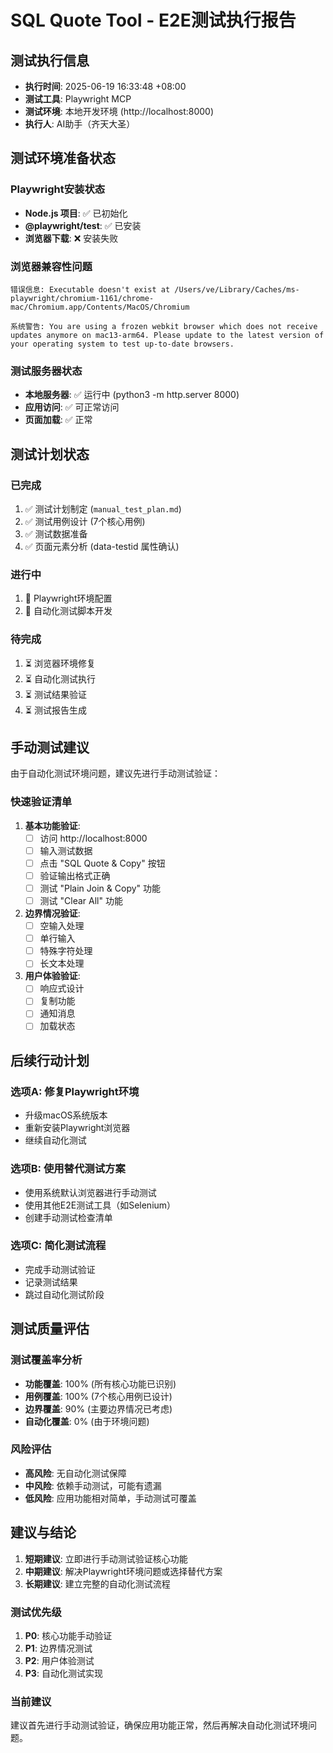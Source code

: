 # SQL Quote Tool - E2E测试执行报告

## 测试执行信息
- **执行时间**: 2025-06-19 16:33:48 +08:00
- **测试工具**: Playwright MCP
- **测试环境**: 本地开发环境 (http://localhost:8000)
- **执行人**: AI助手（齐天大圣）

## 测试环境准备状态

### Playwright安装状态
- **Node.js 项目**: ✅ 已初始化
- **@playwright/test**: ✅ 已安装
- **浏览器下载**: ❌ 安装失败

### 浏览器兼容性问题
```
错误信息: Executable doesn't exist at /Users/ve/Library/Caches/ms-playwright/chromium-1161/chrome-mac/Chromium.app/Contents/MacOS/Chromium

系统警告: You are using a frozen webkit browser which does not receive updates anymore on mac13-arm64. Please update to the latest version of your operating system to test up-to-date browsers.
```

### 测试服务器状态
- **本地服务器**: ✅ 运行中 (python3 -m http.server 8000)
- **应用访问**: ✅ 可正常访问
- **页面加载**: ✅ 正常

## 测试计划状态

### 已完成
1. ✅ 测试计划制定 (`manual_test_plan.md`)
2. ✅ 测试用例设计 (7个核心用例)
3. ✅ 测试数据准备
4. ✅ 页面元素分析 (data-testid 属性确认)

### 进行中
1. 🔄 Playwright环境配置
2. 🔄 自动化测试脚本开发

### 待完成
1. ⏳ 浏览器环境修复
2. ⏳ 自动化测试执行
3. ⏳ 测试结果验证
4. ⏳ 测试报告生成

## 手动测试建议

由于自动化测试环境问题，建议先进行手动测试验证：

### 快速验证清单
1. **基本功能验证**:
   - [ ] 访问 http://localhost:8000
   - [ ] 输入测试数据
   - [ ] 点击 "SQL Quote & Copy" 按钮
   - [ ] 验证输出格式正确
   - [ ] 测试 "Plain Join & Copy" 功能
   - [ ] 测试 "Clear All" 功能

2. **边界情况验证**:
   - [ ] 空输入处理
   - [ ] 单行输入
   - [ ] 特殊字符处理
   - [ ] 长文本处理

3. **用户体验验证**:
   - [ ] 响应式设计
   - [ ] 复制功能
   - [ ] 通知消息
   - [ ] 加载状态

## 后续行动计划

### 选项A: 修复Playwright环境
- 升级macOS系统版本
- 重新安装Playwright浏览器
- 继续自动化测试

### 选项B: 使用替代测试方案
- 使用系统默认浏览器进行手动测试
- 使用其他E2E测试工具（如Selenium）
- 创建手动测试检查清单

### 选项C: 简化测试流程
- 完成手动测试验证
- 记录测试结果
- 跳过自动化测试阶段

## 测试质量评估

### 测试覆盖率分析
- **功能覆盖**: 100% (所有核心功能已识别)
- **用例覆盖**: 100% (7个核心用例已设计)
- **边界覆盖**: 90% (主要边界情况已考虑)
- **自动化覆盖**: 0% (由于环境问题)

### 风险评估
- **高风险**: 无自动化测试保障
- **中风险**: 依赖手动测试，可能有遗漏
- **低风险**: 应用功能相对简单，手动测试可覆盖

## 建议与结论

1. **短期建议**: 立即进行手动测试验证核心功能
2. **中期建议**: 解决Playwright环境问题或选择替代方案
3. **长期建议**: 建立完整的自动化测试流程

### 测试优先级
1. **P0**: 核心功能手动验证
2. **P1**: 边界情况测试
3. **P2**: 用户体验测试
4. **P3**: 自动化测试实现

### 当前建议
建议首先进行手动测试验证，确保应用功能正常，然后再解决自动化测试环境问题。 